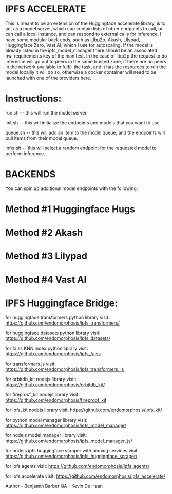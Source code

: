 # IPFS ACCELERATE

This is meant to be an extension of the Huggingface accelerate library, is to act as a model server, which can contain lists of other endpoints to call, or can call a local instance, and can respond to external calls for inference. I have some modular back ends, such as Libp2p, Akash, Lilypad, Huggingface Zero, Vast AI, which I use for autoscaling. If the model is already listed in the ipfs_model_manager there should be an associated hw_requirements key of the manifest. In the case of libp2p the request to do inference will go out to peers in the same trusted zone, if there are no peers in the network available to fulfill the task, and it has the resources to run the model localliy it will do so, otherwise a docker container will need to be launched with one of the providers here. 

# Instructions:

run.sh -- this will run the model server

init.sh -- this will initialize the endpoints and models that you want to use

queue.sh -- this will add an item to the model queue, and the endpoints will pull items from their model queue.

infer.sh  -- this will select a random endpoint for the requested model to perform inference. 

# BACKENDS
You can spin up additional model endpoints with the following:

# Method #1 Huggingface Hugs

# Method #2 Akash

# Method #3 Lilypad

# Method #4 Vast AI

# IPFS Huggingface Bridge:

for huggingface transformers python library visit:
https://github.com/endomorphosis/ipfs_transformers/

for huggingface datasets python library visit:
https://github.com/endomorphosis/ipfs_datasets/

for faiss KNN index python library visit:
https://github.com/endomorphosis/ipfs_faiss

for transformers.js visit:                          
https://github.com/endomorphosis/ipfs_transformers_js

for orbitdb_kit nodejs library visit:
https://github.com/endomorphosis/orbitdb_kit/

for fireproof_kit nodejs library visit:
https://github.com/endomorphosis/fireproof_kit

for ipfs_kit nodejs library visit:
https://github.com/endomorphosis/ipfs_kit/

for python model manager library visit: 
https://github.com/endomorphosis/ipfs_model_manager/

for nodejs model manager library visit: 
https://github.com/endomorphosis/ipfs_model_manager_js/

for nodejs ipfs huggingface scraper with pinning services visit:
https://github.com/endomorphosis/ipfs_huggingface_scraper/

for ipfs agents visit:
https://github.com/endomorphosis/ipfs_agents/

for ipfs accelerate visit:
https://github.com/endomorphosis/ipfs_accelerate/

Author - Benjamin Barber
QA - Kevin De Haan
